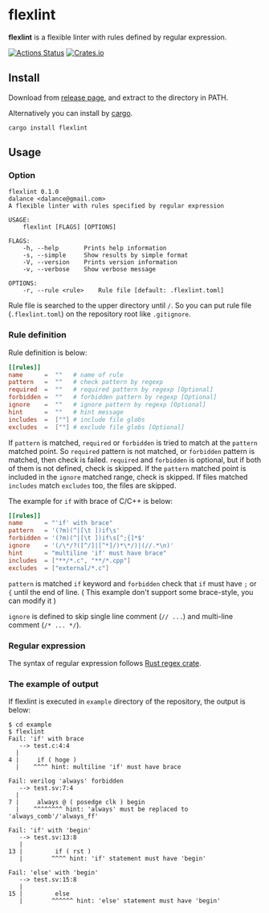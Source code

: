 # flexlint

**flexlint** is a flexible linter with rules defined by regular expression.

[![Actions Status](https://github.com/dalance/flexlint/workflows/Regression/badge.svg)](https://github.com/dalance/flexlint/actions)
[![Crates.io](https://img.shields.io/crates/v/flexlint.svg)](https://crates.io/crates/flexlint)

## Install
Download from [release page](https://github.com/dalance/flexlint/releases/latest), and extract to the directory in PATH.

Alternatively you can install by [cargo](https://crates.io).

```
cargo install flexlint
```

## Usage

### Option

```
flexlint 0.1.0
dalance <dalance@gmail.com>
A flexible linter with rules specified by regular expression

USAGE:
    flexlint [FLAGS] [OPTIONS]

FLAGS:
    -h, --help       Prints help information
    -s, --simple     Show results by simple format
    -V, --version    Prints version information
    -v, --verbose    Show verbose message

OPTIONS:
    -r, --rule <rule>    Rule file [default: .flexlint.toml]
```

Rule file is searched to the upper directory until `/`.
So you can put rule file (`.flexlint.toml`) on the repository root like `.gitignore`.

### Rule definition

Rule definition is below:

```toml
[[rules]]
name      =  ""   # name of rule
pattern   =  ""   # check pattern by regexp
required  =  ""   # required pattern by regexp [Optional]
forbidden =  ""   # forbidden pattern by regexp [Optional]
ignore    =  ""   # ignore pattern by regexp [Optional]
hint      =  ""   # hint message
includes  =  [""] # include file globs
excludes  =  [""] # exclude file globs [Optional]
```

If `pattern` is matched, `required` or `forbidden` is tried to match at the `pattern` matched point.
So `required` pattern is not matched, or `forbidden` pattern is matched, then check is failed.
`required` and `forbidden` is optional, but if both of them is not defined, check is skipped.
If the `pattern` matched point is included in the `ignore` matched range, check is skipped.
If files matched `includes` match `excludes` too, the files are skipped.

The example for `if` with brace of C/C++ is below:

```toml
[[rules]]
name      = "'if' with brace"
pattern   = '(?m)(^|[\t ])if\s'
forbidden = '(?m)(^|[\t ])if\s[^;{]*$'
ignore    = '(/\*/?([^/]|[^*]/)*\*/)|(//.*\n)'
hint      = "multiline 'if' must have brace"
includes  = ["**/*.c", "**/*.cpp"]
excludes  = ["external/*.c"]
```

`pattern` is matched `if` keyword and `forbidden` check that `if` must have `;` or `{` until the end of line.
( This example don't support some brace-style, you can modify it )

`ignore` is defined to skip single line comment (`// ...`) and multi-line comment (`/* ... */`).

### Regular expression

The syntax of regular expression follows [Rust regex crate](https://docs.rs/regex/latest/regex/#syntax).

### The example of output

If flexlint is executed in `example` directory of the repository, the output is below:

```console
$ cd example
$ flexlint
Fail: 'if' with brace
   --> test.c:4:4
  |
4 |     if ( hoge )
  |    ^^^^ hint: multiline 'if' must have brace

Fail: verilog 'always' forbidden
   --> test.sv:7:4
  |
7 |     always @ ( posedge clk ) begin
  |    ^^^^^^^^ hint: 'always' must be replaced to 'always_comb'/'always_ff'

Fail: 'if' with 'begin'
   --> test.sv:13:8
   |
13 |         if ( rst )
   |        ^^^^ hint: 'if' statement must have 'begin'

Fail: 'else' with 'begin'
   --> test.sv:15:8
   |
15 |         else
   |        ^^^^^^ hint: 'else' statement must have 'begin'

```

